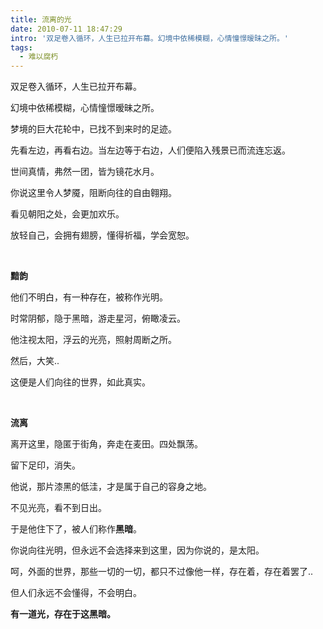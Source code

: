 ```yaml
---
title: 流离的光
date: 2010-07-11 18:47:29
intro: '双足卷入循环，人生已拉开布幕。幻境中依稀模糊，心情憧憬暧昧之所。'
tags:
  - 难以腐朽
---
```


双足卷入循环，人生已拉开布幕。

幻境中依稀模糊，心情憧憬暧昧之所。

梦境的巨大花轮中，已找不到来时的足迹。

先看左边，再看右边。当左边等于右边，人们便陷入残景已而流连忘返。

世间真情，弗然一团，皆为镜花水月。

你说这里令人梦魇，阻断向往的自由翱翔。

看见朝阳之处，会更加欢乐。

放轻自己，会拥有翅膀，懂得祈福，学会宽恕。

<br />

__黯韵__

他们不明白，有一种存在，被称作光明。

时常阴郁，隐于黑暗，游走星河，俯瞰凌云。

他注视太阳，浮云的光亮，照射周断之所。

然后，大笑..

这便是人们向往的世界，如此真实。

<br />

__流离__

离开这里，隐匿于街角，奔走在麦田。四处飘荡。

留下足印，消失。

他说，那片漆黑的低洼，才是属于自己的容身之地。

不见光亮，看不到日出。

于是他住下了，被人们称作**黑暗**。

你说向往光明，但永远不会选择来到这里，因为你说的，是太阳。

呵，外面的世界，那些一切的一切，都只不过像他一样，存在着，存在着罢了..

但人们永远不会懂得，不会明白。

__有一道光，存在于这黑暗。__
